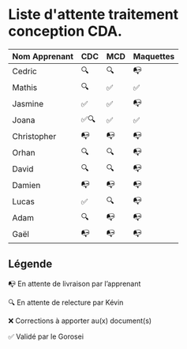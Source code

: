 # Liste d'attente traitement conception CDA.

| Nom Apprenant | CDC  | MCD | Maquettes |
| ------------- | ---- | --- | --------- |
| Cedric        | 🔍   | 🔍  | 📭        |
| Mathis        | 🔍   | ✅  | ✅        |
| Jasmine       | ✅   | ✅  | 📭        |
| Joana         | ✅🔍 | ✅  | ✅        |
| Christopher   | 📭   | 📭  | 📭        |
| Orhan         | 🔍   | 🔍  | 📭        |
| David         | 🔍   | 🔍  | 📭        |
| Damien        | 📭   | 📭  | 📭        |
| Lucas         | ✅   | 🔍  | 📭        |
| Adam          | 🔍   | 📭  | 📭        |
| Gaël          | 📭   | 📭  | 📭        |


## Légende

📭 En attente de livraison par l’apprenant

🔍 En attente de relecture par Kévin

❌ Corrections à apporter au(x) document(s)

✅ Validé par le Gorosei